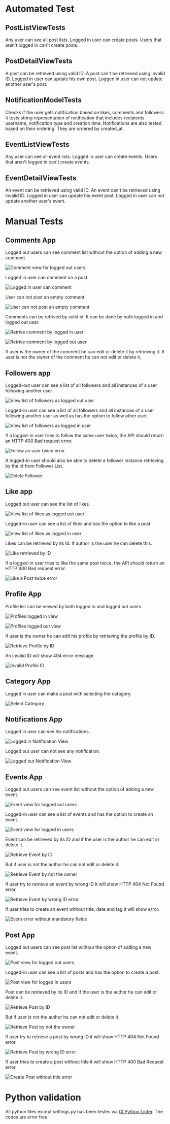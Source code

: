 # Automated Test

## PostListViewTests 

Any user can see all post lists. Logged in user can create posts. Users that aren't logged in can't create posts.

## PostDetailViewTests

A post can be retrieved using valid ID. A post can't be retrieved using invalid ID. Logged in user can update his own post. Logged in user can not update another 
user's post.


## NotificationModelTests

Checks if the user gets notification based on likes, comments and followers. It tests string representation of notification
that includes recipients username, notification type and creation time. Notifications are also tested based on their ordering. They are ordered by
created_at.

## EventListViewTests

Any user can see all event lists. Logged in user can create events. Users that aren't logged in can't create events.

## EventDetailViewTests

An event can be retrieved using valid ID. An event can't be retrieved using invalid ID. Logged in user can update his event post. Logged in user can not update another user's event.


# Manual Tests

## Comments App

Logged out users can see comment list without the option of adding a new comment.

![Comment view for logged out users](docs/readme/images/logoutcomment.png)

Logged in user can comment on a post.

![Logged in user can comment](docs/readme/images/logincratecomment.png)

User can not post an empty comment.

![User can not post an empty comment](docs/readme/images/emptycommentnotvalid.png)

Comments can be retrived by valid id. It can be done by both logged in and logged out user.

![Retrive comment by logged in user](docs/readme/images/retrievecommentloggedin.png)

![Retrive comment by logged out user](docs/readme/images/retrievecommentlogout.png)

If user is the owner of the comment he can edit or delete it by retrieving it. If user is not the owner of the comment he can not edit or delete it.

## Followers app

 Logged-out user can see a list of all followers and all instances of a user following another user. 

 ![View list of followers as logged out user](docs/readme/images/followersloggedout.png)

 Logged-in user can see a list of all followers and all instances of a user following another user as well as has the option to follow other user.

 ![View list of followers as logged in user](docs/readme/images/followersloggedin.png)

 If a logged-in user tries to follow the same user twice, the API should return an HTTP 400 Bad request error.

 ![Follow an user twice error](docs/readme/images/duplicatefollowerror.png)

 A logged-in user should also be able to delete a follower instance retrieving by the id from Follower List.

 ![Delete Follower](docs/readme/images/deletefollower.png)

 ## Like app

Logged out user can see the list of likes.

![View list of likes as logged out user](docs/readme/images/loggedoutlikes.png)

Logged-in user can see a list of likes and  has the option to like a post.

![View list of likes as logged in user](docs/readme/images/likesloggedin.png)

Likes can be retrieved by its Id. If author is the user he can delete this.

![Like retrieved by ID](docs/readme/images/likeretrievedbyId.png)

If a logged-in user tries to like the same post twice, the API should return an HTTP 400 Bad request error.

![Like a Post twice error](docs/readme/images/likingsameposttwiceerror.png)

## Profile App

Profile list can be viewed by both logged in and logged out users.

![Profiles logged in view](docs/readme/images/profilesloggedin.png)

![Profiles logged out view](docs/readme/images/profilesloggedout.png)

If user is the owner he can edit his profile by retrieving the profile by ID.

![Retrieve Profile by ID](docs/readme/images/retrieveprofilebyId.png)

An invalid ID will show 404 error message.

![Invalid Profile ID](docs/readme/images/InvalidIdprofile.png)

## Category App

Logged in user can make a post with selecting the catagory.

![Select Category](docs/readme/images/selectcategory.png)

## Notifications App

Logged in user can see his notifications.

![Logged in Notification View](docs/readme/images/loggedinNotificationview.png)

Logged out user can not see any notification.

![Logged out Notification View](docs/readme/images/loggedoutnotificationview.png)

## Events App

Logged out users can see event list without the option of adding a new event.

![Event view for logged out users](docs/readme/images/loggedouteventview.png)

Logged-in user can see a list of events and  has the option to create an event.

![Event view for logged in users](docs/readme/images/loggedineventview.png)


Event can be retrieved by its ID and if the user is the author he can edit or delete it.

![Retrieve Event by ID](docs/readme/images/eventretrievedbyID.png)

But if user is not the author he can not edit or delete it.

![Retrieve Event by not the owner](docs/readme/images/eventtretrievedbynotowner.png)

If user try to retrieve an event by wrong ID it will show HTTP 404 Not Found error.

![Retrieve Event by wrong ID error](docs/readme/images/wrongIdeventerror.png)

If user tries to create an event without title, date and tag it will show error.

![Event error without mandatory fields](docs/readme/images/eventerrorwithoutmandatoryfields.png)


## Post App

Logged out users can see post list without the option of adding a new event.

![Post view for logged out users](docs/readme/images/loggedoutpostview.png)

Logged-in user can see a list of posts and  has the option to create a post.

![Post view for logged in users](docs/readme/images/loggedinpostview.png)

Post can be retrieved by its ID and if the user is the author he can edit or delete it.

![Retrieve Post by ID](docs/readme/images/retrievepostbyID.png)

But if user is not the author he can not edit or delete it.

![Retrieve Post by not the owner](docs/readme/images/retrievepostbynotauthor.png)

If user try to retrieve a post by wrong ID it will show HTTP 404 Not Found error.

![Retrieve Post by wrong ID error](docs/readme/images/wrongIdPosterror.png)

If user tries to create a post without title it will show HTTP 400 Bad Request error.

![Create Post without title error](docs/readme/images/postwithouttitleerror.png)

# Python validation

All python files except settings.py has been testes via [CI Python Linter](https://pep8ci.herokuapp.com/). The codes are error free.